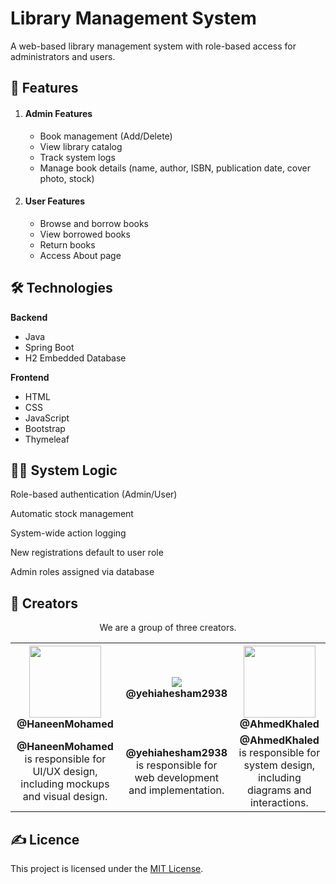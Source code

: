# Library Management System
A web-based library management system with role-based access for administrators and users.
## 📃 Features

1) #### Admin Features

    - Book management (Add/Delete)
    - View library catalog
    - Track system logs
    - Manage book details (name, author, ISBN, publication date, cover photo, stock)

2) #### User Features

    - Browse and borrow books
    - View borrowed books
    - Return books
    - Access About page

## 🛠 Technologies

**Backend**
- Java
- Spring Boot
- H2 Embedded Database

**Frontend**
- HTML
- CSS
- JavaScript
- Bootstrap
- Thymeleaf

## 🧑‍💻 System Logic

Role-based authentication (Admin/User)

Automatic stock management

System-wide action logging

New registrations default to user role

Admin roles assigned via database


## 👨 Creators

<p align="center"> We are a group of three creators.</p>

<table align="center">
  <tr>
    <th><img src="https://avatars.githubusercontent.com/u/148449014?s=64&v=4" width="115"><br><strong>@HaneenMohamed</strong></th>
    <th><img src="https://avatars.githubusercontent.com/u/121519896?v=4"><br><strong>@yehiahesham2938</strong></th>
    <th><img src="https://avatars.githubusercontent.com/u/133154959?v=4" width="115"><br><strong>@AhmedKhaled</strong></th>
  </tr>
  <tr align="center">
    <td><b>@HaneenMohamed</b> is responsible for UI/UX design, including mockups and visual design.</td>
    <td><b>@yehiahesham2938</b> is responsible for web development and implementation.</td>
    <td><b>@AhmedKhaled</b> is responsible for system design, including diagrams and interactions.</td>
  </tr>
</table>



## ✍️ Licence
This project is licensed under the [MIT License](LICENSE).
